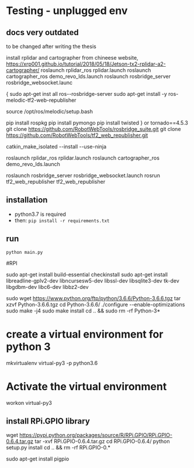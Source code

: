 # Testing - unplugged env

## docs very outdated
to be changed after writing the thesis

install rplidar and cartographer from chineese website,
https://xrp001.github.io/tutorial/2018/05/18/Jetson-tx2-rplidar-a2-cartographer/
roslaunch rplidar_ros rplidar.launch
roslaunch cartographer_ros demo_revo_lds.launch
roslaunch rosbridge_server rosbridge_websocket.launc

{
sudo apt-get inst all ros-<rosdistro>-rosbridge-server
 sudo apt-get install -y ros-melodic-tf2-web-republisher

source /opt/ros/melodic/setup.bash 

pip install rospkg
pip install pymongo
pip install twisted
}
or
tornado==4.5.3
git clone https://github.com/RobotWebTools/rosbridge_suite.git
git clone https://github.com/RobotWebTools/tf2_web_republisher.git

catkin_make_isolated --install --use-ninja 


roslaunch rplidar_ros rplidar.launch
roslaunch cartographer_ros demo_revo_lds.launch

roslaunch rosbridge_server rosbridge_websocket.launch
rosrun tf2_web_republisher tf2_web_republisher




## installation
 - python3.7 is required
 - then: `pip install -r requirements.txt`
 
 ## run
 `python main.py`




#RPI

sudo apt-get install build-essential checkinstall
sudo apt-get install libreadline-gplv2-dev  libncursesw5-dev libssl-dev libsqlite3-dev tk-dev libgdbm-dev libc6-dev libbz2-dev

sudo wget https://www.python.org/ftp/python/3.6.6/Python-3.6.6.tgz
tar xzvf Python-3.6.6.tgz
cd Python-3.6.6/
./configure  --enable-optimizations
sudo make -j4
sudo make install
cd .. && sudo rm -rf Python-3* 

# create a virtual environment for python 3
mkvirtualenv virtual-py3 -p python3.6
# Activate the virtual environment
workon virtual-py3

## install RPi.GPIO library
wget https://pypi.python.org/packages/source/R/RPi.GPIO/RPi.GPIO-0.6.4.tar.gz
tar -xvf RPi.GPIO-0.6.4.tar.gz
cd RPi.GPIO-0.6.4/
python setup.py install
cd .. && rm -rf RPi.GPIO-0.*


sudo apt-get install pigpio
